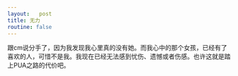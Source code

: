 ```yaml
---
layout:   post
title: 无力
routine: false
---
```


跟cm说分手了，因为我发现我心里真的没有她。而我心中的那个女孩，已经有了喜欢的人，可惜不是我。我现在已经无法感到忧伤、遗憾或者伤感。也许这就是踏上PUA之路的代价吧。


